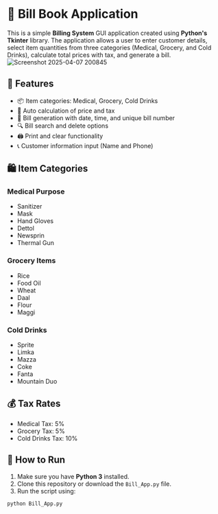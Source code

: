 # 🧾 Bill Book Application

This is a simple **Billing System** GUI application created using **Python's Tkinter** library. The application allows a user to enter customer details, select item quantities from three categories (Medical, Grocery, and Cold Drinks), calculate total prices with tax, and generate a bill.
![Screenshot 2025-04-07 200845](https://github.com/user-attachments/assets/7b2d8cc1-5f9d-4589-881f-e88acc8f7ea7)


## 🚀 Features

- 📦 Item categories: Medical, Grocery, Cold Drinks
- 🧮 Auto calculation of price and tax
- 📃 Bill generation with date, time, and unique bill number
- 🔍 Bill search and delete options
- 🖨️ Print and clear functionality
- 📞 Customer information input (Name and Phone)

## 🛍️ Item Categories

### Medical Purpose
- Sanitizer
- Mask
- Hand Gloves
- Dettol
- Newsprin
- Thermal Gun

### Grocery Items
- Rice
- Food Oil
- Wheat
- Daal
- Flour
- Maggi

### Cold Drinks
- Sprite
- Limka
- Mazza
- Coke
- Fanta
- Mountain Duo

## 💰 Tax Rates

- Medical Tax: 5%
- Grocery Tax: 5%
- Cold Drinks Tax: 10%

## 📂 How to Run

1. Make sure you have **Python 3** installed.
2. Clone this repository or download the `Bill_App.py` file.
3. Run the script using:

```bash
python Bill_App.py
